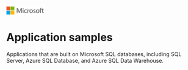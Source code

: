 ![](./media/solutions-microsoft-logo-small.png)
# Application samples

Applications that are built on Microsoft SQL databases, including SQL Server, Azure SQL Database, and Azure SQL Data Warehouse.
